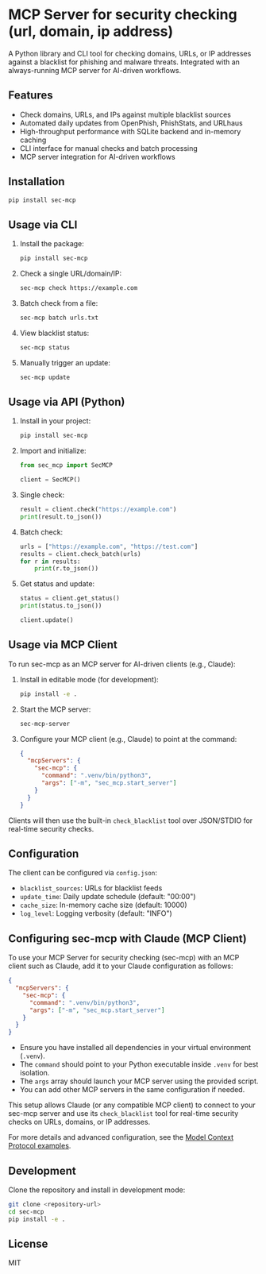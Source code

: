 # MCP Server for security checking (url, domain, ip address)

A Python library and CLI tool for checking domains, URLs, or IP addresses against a blacklist for phishing and malware threats. Integrated with an always-running MCP server for AI-driven workflows.

## Features

- Check domains, URLs, and IPs against multiple blacklist sources
- Automated daily updates from OpenPhish, PhishStats, and URLhaus
- High-throughput performance with SQLite backend and in-memory caching
- CLI interface for manual checks and batch processing
- MCP server integration for AI-driven workflows

## Installation

```bash
pip install sec-mcp
```

## Usage via CLI

1. Install the package:
   ```bash
   pip install sec-mcp
   ```
2. Check a single URL/domain/IP:
   ```bash
   sec-mcp check https://example.com
   ```
3. Batch check from a file:
   ```bash
   sec-mcp batch urls.txt
   ```
4. View blacklist status:
   ```bash
   sec-mcp status
   ```
5. Manually trigger an update:
   ```bash
   sec-mcp update
   ```

## Usage via API (Python)

1. Install in your project:
   ```bash
   pip install sec-mcp
   ```
2. Import and initialize:
   ```python
   from sec_mcp import SecMCP

   client = SecMCP()
   ```
3. Single check:
   ```python
   result = client.check("https://example.com")
   print(result.to_json())
   ```
4. Batch check:
   ```python
   urls = ["https://example.com", "https://test.com"]
   results = client.check_batch(urls)
   for r in results:
       print(r.to_json())
   ```
5. Get status and update:
   ```python
   status = client.get_status()
   print(status.to_json())

   client.update()
   ```

## Usage via MCP Client

To run sec-mcp as an MCP server for AI-driven clients (e.g., Claude):

1. Install in editable mode (for development):
   ```bash
   pip install -e .
   ```
2. Start the MCP server:
   ```bash
   sec-mcp-server
   ```
3. Configure your MCP client (e.g., Claude) to point at the command:
   ```json
   {
     "mcpServers": {
       "sec-mcp": {
         "command": ".venv/bin/python3",
         "args": ["-m", "sec_mcp.start_server"]
       }
     }
   }
   ```

Clients will then use the built-in `check_blacklist` tool over JSON/STDIO for real-time security checks.

## Configuration

The client can be configured via `config.json`:

- `blacklist_sources`: URLs for blacklist feeds
- `update_time`: Daily update schedule (default: "00:00")
- `cache_size`: In-memory cache size (default: 10000)
- `log_level`: Logging verbosity (default: "INFO")

## Configuring sec-mcp with Claude (MCP Client)

To use your MCP Server for security checking (sec-mcp) with an MCP client such as Claude, add it to your Claude configuration as follows:

```json
{
  "mcpServers": {
    "sec-mcp": {
      "command": ".venv/bin/python3",
      "args": ["-m", "sec_mcp.start_server"]
    }
  }
}
```

- Ensure you have installed all dependencies in your virtual environment (`.venv`).
- The `command` should point to your Python executable inside `.venv` for best isolation.
- The `args` array should launch your MCP server using the provided script.
- You can add other MCP servers in the same configuration if needed.

This setup allows Claude (or any compatible MCP client) to connect to your sec-mcp server and use its `check_blacklist` tool for real-time security checks on URLs, domains, or IP addresses.

For more details and advanced configuration, see the [Model Context Protocol examples](https://modelcontextprotocol.io/examples).

## Development

Clone the repository and install in development mode:

```bash
git clone <repository-url>
cd sec-mcp
pip install -e .
```

## License

MIT
